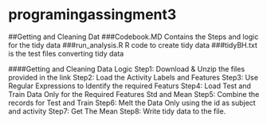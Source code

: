 # programingassingment3
##Getting and Cleaning Dat
###Codebook.MD 
Contains the Steps and logic for the tidy data
###run_analysis.R 
R code to create tidy data
###tidyBH.txt is the test files converting tidy data

####Getting and Cleaning Data Logic 
Step1: Download & Unzip the files provided in the link Step2: Load the Activity Labels and Features Step3: Use Regular Expressions to Identify the required Featurs Step4: Load Test and Train Data Only for the Required Features Std and Mean Step5: Combine the records for Test and Train Step6: Melt the Data Only using the id as subject and activity Step7: Get The Mean Step8: Write tidy data to the file.
